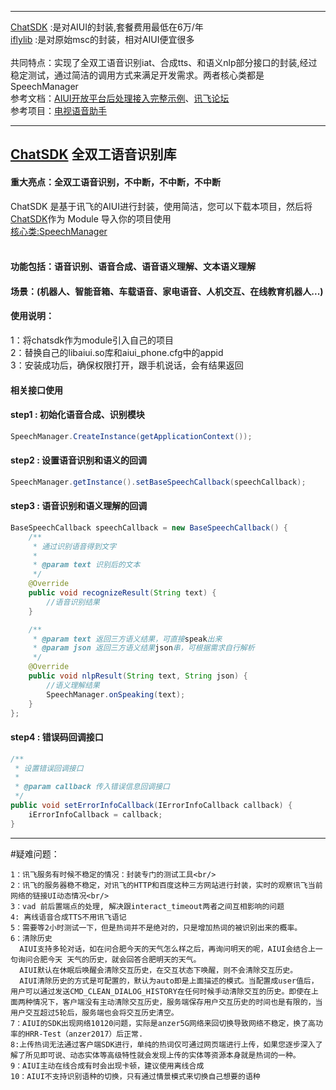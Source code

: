 ***
[ChatSDK](https://github.com/wowo3129/AIUIChatSDK/tree/master/chatsdk) :是对AIUI的封装,套餐费用最低在6万/年</br>
[iflylib](https://github.com/wowo3129/MvpApp/tree/master/iflylib) :是对原始msc的封装，相对AIUI便宜很多</br>
<br/>
共同特点：实现了全双工语音识别iat、合成tts、和语义nlp部分接口的封装,经过稳定测试，通过简洁的调用方式来满足开发需求。两者核心类都是 SpeechManager</br>
参考文档：[AIUI开放平台后处理接入完整示例](https://github.com/happyLiMing/AIUITPPServer)、[讯飞论坛](http://bbs.xfyun.cn/forum.php)</br>
参考项目：[电视语音助手](https://github.com/crjwgr/TvAssistant)
***
## [ChatSDK](https://github.com/wowo3129/AIUIChatSDK/tree/master/chatsdk) 全双工语音识别库
#### 重大亮点：全双工语音识别，不中断，不中断，不中断<br/>
ChatSDK 是基于讯飞的AIUI进行封装，使用简洁，您可以下载本项目，然后将[ChatSDK](https://github.com/wowo3129/AIUIChatSDK/tree/master/chatsdk)作为 Module 导入你的项目使用<br/>
[核心类:SpeechManager](https://github.com/wowo3129/AIUIChatSDK/blob/master/chatsdk/src/main/java/com/aiuisdk/SpeechManager.java)
<br/>
<br/>
#### 功能包括：语音识别、语音合成、语音语义理解、文本语义理解<br/>
#### 场景：(机器人、智能音箱、车载语音、家电语音、人机交互、在线教育机器人...)<br/>


#### 使用说明：
1：将chatsdk作为module引入自己的项目<br/>
2：替换自己的libaiui.so库和aiui_phone.cfg中的appid<br/>
3：安装成功后，确保权限打开，跟手机说话，会有结果返回<br/>

#### 相关接口使用

#### step1 : 初始化语音合成、识别模块
```java 
SpeechManager.CreateInstance(getApplicationContext());
```
#### step2 : 设置语音识别和语义的回调
```java 
SpeechManager.getInstance().setBaseSpeechCallback(speechCallback); 
```
#### step3 : 语音识别和语义理解的回调
```java
BaseSpeechCallback speechCallback = new BaseSpeechCallback() {
    /**
     * 通过识别语音得到文字
     *
     * @param text 识别后的文本
     */
    @Override
    public void recognizeResult(String text) {
        //语音识别结果
    }

    /**
     * @param text 返回三方语义结果，可直接speak出来
     * @param json 返回三方语义结果json串，可根据需求自行解析
     */
    @Override
    public void nlpResult(String text, String json) {
        //语义理解结果
        SpeechManager.onSpeaking(text);
    }
};
```
#### step4 : 错误码回调接口
```java
/**
 * 设置错误回调接口
 *
 * @param callback 传入错误信息回调接口
 */
public void setErrorInfoCallback(IErrorInfoCallback callback) {
    iErrorInfoCallback = callback;
}
```
***
#疑难问题：
```
1：讯飞服务有时候不稳定的情况：封装专门的测试工具<br/>
2：讯飞的服务器稳不稳定，对讯飞的HTTP和百度这种三方网站进行封装，实时的观察讯飞当前网络的链接UI动态情况<br/>
3：vad 前后置端点的处理, 解决跟interact_timeout两者之间互相影响的问题
4: 离线语音合成TTS不用讯飞语记
5：需要等2小时测试一下，但是热词并不是绝对的，只是增加热词的被识别出来的概率。
6：清除历史
  AIUI支持多轮对话，如在问合肥今天的天气怎么样之后，再询问明天的呢，AIUI会结合上一句询问合肥今天 天气的历史，就会回答合肥明天的天气。
  AIUI默认在休眠后唤醒会清除交互历史，在交互状态下唤醒，则不会清除交互历史。
  AIUI清除历史的方式是可配置的，默认为auto即是上面描述的模式。当配置成user值后， 用户可以通过发送CMD_CLEAN_DIALOG_HISTORY在任何时候手动清除交互的历史。即使在上面两种情况下，客户端没有主动清除交互历史，服务端保存用户交互历史的时间也是有限的，当用户交互超过5轮后，服务端也会将交互历史清空。
7：AIUI的SDK出现网络10120问题，实际是anzer5G网络来回切换导致网络不稳定，换了高功率的HRR-Test（anzer2017）后正常.
8:上传热词无法通过客户端SDK进行，单纯的热词仅可通过网页端进行上传，如果您逐步深入了解了所见即可说、动态实体等高级特性就会发现上传的实体等资源本身就是热词的一种。
9：AIUI主动在线合成有时会出现卡顿，建议使用离线合成
10：AIUI不支持识别语种的切换，只有通过情景模式来切换自己想要的语种
```
